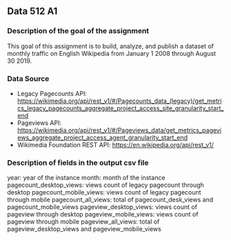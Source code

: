 ## Data 512 A1
### Description of the goal of the assignment
This goal of this assignment is to build, analyze, and publish a dataset of monthly traffic on English Wikipedia from January 1 2008 through August 30 2019.

### Data Source
- Legacy Pagecounts API: https://wikimedia.org/api/rest_v1/#/Pagecounts_data_(legacy)/get_metrics_legacy_pagecounts_aggregate_project_access_site_granularity_start_end
- Pageviews API: https://wikimedia.org/api/rest_v1/#/Pageviews_data/get_metrics_pageviews_aggregate_project_access_agent_granularity_start_end
- Wikimedia Foundation REST API: https://en.wikipedia.org/api/rest_v1/

### Description of fields in the output csv file
year: year of the instance
month: month of the instance
pagecount_desktop_views: views count of legacy pagecount through desktop
pagecount_mobile_views: views count of legacy pagecount through mobile
pagecount_all_views: total of pagecount_desk_views and pagecount_mobile_views
pageview_desktop_views: views count of pageview through desktop
pageview_mobile_views: views count of pageview through mobile
pageview_all_views: total of pageview_desktop_views and pageview_mobile_views
